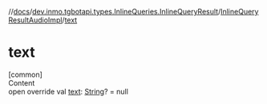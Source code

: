//[docs](../../../index.md)/[dev.inmo.tgbotapi.types.InlineQueries.InlineQueryResult](../index.md)/[InlineQueryResultAudioImpl](index.md)/[text](text.md)



# text  
[common]  
Content  
open override val [text](text.md): [String](https://kotlinlang.org/api/latest/jvm/stdlib/kotlin/-string/index.html)? = null  



